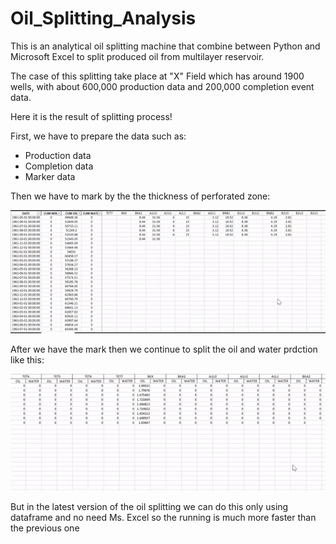 # Oil_Splitting_Analysis
This is an analytical oil splitting machine that combine between Python and Microsoft Excel to split produced oil from multilayer reservoir.

The case of this splitting take place at "X" Field which has around 1900 wells, with about 600,000 production data and 200,000 completion event data.

Here it is the result of splitting process!

First, we have to prepare the data such as:

- Production data
- Completion data
- Marker data

Then we have to mark by the the thickness of perforated zone:

![](https://github.com/grhagandanap/Oil_Splitting_Analysis/blob/main/Markering%20Perforated%20Zone.gif)

After we have the mark then we continue to split the oil and water prdction like this:

![](https://github.com/grhagandanap/Oil_Splitting_Analysis/blob/main/Oil%20Splitting.gif)

But in the latest version of the oil splitting we can do this only using dataframe and no need Ms. Excel so the running is much more faster than the previous one
